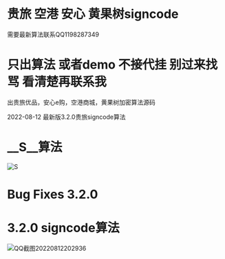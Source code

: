 
# 贵旅 空港 安心 黄果树signcode

需要最新算法联系QQ1198287349

# 只出算法 或者demo 不接代挂 别过来找骂 看清楚再联系我

出贵旅优品，安心e购，空港商城，黄果树加密算法源码

2022-08-12  最新版3.2.0贵旅signcode算法

# __S__算法

![__S__](https://user-images.githubusercontent.com/38068634/182024535-e8be523a-71be-41df-9f2e-1537b38be0e0.png)



# Bug Fixes 3.2.0

# 3.2.0 signcode算法
![QQ截图20220812202936](https://user-images.githubusercontent.com/38068634/184354269-b9cff0bc-f5f1-466a-96d7-561a445e1411.png)




